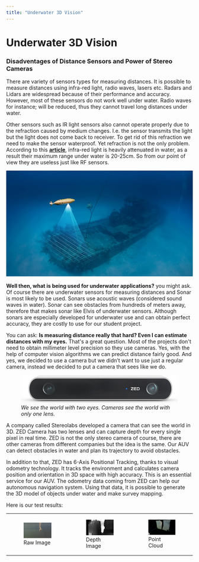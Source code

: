 ```yaml
---
title: "Underwater 3D Vision"
---
```


# Underwater 3D Vision

### Disadventages of Distance Sensors and Power of Stereo Cameras

There are variety of sensors types for measuring distances. It is possible to measure distances using infra-red light, radio waves, lasers etc. Radars and Lidars are widespread because of their performance and accuracy. However, most of these sensors do not work well under water. Radio waves for instance; will be reduced, thus they cannot travel long distances under water.

Other sensors such as IR light sensors also cannot operate properly due to the refraction caused by medium changes. I.e. the sensor transmits the light but the light does not come back to receiver. To get rid of this refraction we need to make the sensor waterproof. Yet refraction is not the only problem. According to this <b><a href="https://ieeexplore.ieee.org/document/7477644">article</a></b>, infra-red light is heavily attenuated in water, as a result their maximum range under water is 20-25cm. So from our point of view they are useless just like RF sensors.

<center><img src="images/underwater-3d-vision/top_image.jpg"></center>

<b>Well then, what is being used for underwater applications?</b> you might ask. Of course there are underwater sensors for measuring distances and Sonar is most likely to be used. Sonars use acoustic waves (considered sound waves in water). Sonar can see obstacles from hundreds of meters away, therefore that makes sonar like Elvis of underwater sensors. Although sonars are especially developed for underwater use and can obtain perfect accuracy, they are costly to use for our student project.

You can ask: <b>Is measuring distance really that hard? Even I can estimate distances with my eyes.</b> That's a great question. Most of the projects don't need to obtain millimeter level precision so they use cameras. Yes, with the help of computer vision algorithms we can predict distance fairly good. And yes, we decided to use a camera but we didn’t want to use just a regular camera, instead we decided to put a camera that sees like we do.

<figure>
    <img src="images/underwater-3d-vision/zed.jpg">
    <!-- Source: https://cdn.stereolabs.com/img/product/ZED_product_main.jpg -->
    <figcaption>
        <i>We see the world with two eyes. Cameras see the world with only one lens.</i>
    </figcaption>
    </img>
</figure>

A company called Stereolabs developed a camera that can see the world in 3D. ZED Camera has two lenses and can capture depth for every single pixel in real time. ZED is not the only stereo camera of course, there are other cameras from different companies but the idea is the same. Our AUV can detect obstacles in water and plan its trajectory to avoid obstacles.

In addition to that, ZED has 6-Axis Positional Tracking, thanks to visual odometry technology. It tracks the environment and calculates camera position and orientation in 3D space with high accuracy. This is an essential service for our AUV. The odometry data coming from ZED can help our autonomous navigation system. Using that data, it is possible to generate the 3D model of objects under water and make survey mapping.

Here is our test results:

<table>
<tr>
<td>
<figure>
    <img src="images/underwater-3d-vision/1.png"/>
    <figcaption> Raw Image </figcaption>
</figure>
</td>
<td>
<figure>
    <img src="images/underwater-3d-vision/2.png"/>
    <figcaption> Depth Image </figcaption>
</figure>
</td>
<td>
<figure>
    <img src="images/underwater-3d-vision/3.png"/>
    <figcaption> Point Cloud </figcaption>
</figure>
</td>
</tr>
</table>